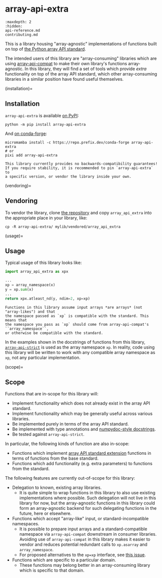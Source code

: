 # array-api-extra

```{toctree}
:maxdepth: 2
:hidden:
api-reference.md
contributing.md
```

This is a library housing "array-agnostic" implementations of functions built on
top of [the Python array API standard](https://data-apis.org/array-api/).

The intended users of this library are "array-consuming" libraries which are
using [array-api-compat](https://data-apis.org/array-api-compat/) to make their
own library's functions array-agnostic. In this library, they will find a set of
tools which provide _extra_ functionality on top of the array API standard,
which other array-consuming libraries in a similar position have found useful
themselves.

(installation)=

## Installation

`array-api-extra` is available
[on PyPI](https://pypi.org/project/array-api-extra/):

```shell
python -m pip install array-api-extra
```

And
[on conda-forge](https://prefix.dev/channels/conda-forge/packages/array-api-extra):

```shell
micromamba install -c https://repo.prefix.dev/conda-forge array-api-extra
# or
pixi add array-api-extra
```

```{warning}
This library currently provides no backwards-compatibility guarantees!
If you require stability, it is recommended to pin `array-api-extra` to
a specific version, or vendor the library inside your own.
```

(vendoring)=

## Vendoring

To vendor the library, clone
[the repository](https://github.com/data-apis/array-api-extra) and copy
`array_api_extra` into the appropriate place in your library, like:

```
cp -R array-api-extra/ mylib/vendored/array_api_extra
```

(usage)=

## Usage

Typical usage of this library looks like:

```python
import array_api_extra as xpx

...
xp = array_namespace(x)
y = xp.sum(x)
...
return xpx.atleast_nd(y, ndim=2, xp=xp)
```

```{note}
Functions in this library assume input arrays *are arrays* (not "array-likes") and that
the namespace passed as `xp` is compatible with the standard. This means that
the namespace you pass as `xp` should come from array-api-compat's ``array_namespace``,
or otherwise be compatible with the standard.
```

In the examples shown in the docstrings of functions from this library,
[`array-api-strict`](https://data-apis.org/array-api-strict/) is used as the
array namespace `xp`. In reality, code using this library will be written to
work with any compatible array namespace as `xp`, not any particular
implementation.

(scope)=

## Scope

Functions that are in-scope for this library will:

- Implement functionality which does not already exist in the array API
  standard.
- Implement functionality which may be generally useful across various
  libraries.
- Be implemented purely in terms of the array API standard.
- Be implemented with type annotations and
  [numpydoc-style docstrings](https://numpydoc.readthedocs.io/en/latest/format.html).
- Be tested against `array-api-strict`.

In particular, the following kinds of function are also in-scope:

- Functions which implement
  [array API standard extension](https://data-apis.org/array-api/2023.12/extensions/index.html)
  functions in terms of functions from the base standard.
- Functions which add functionality (e.g. extra parameters) to functions from
  the standard.

The following features are currently out-of-scope for this library:

- Delegation to known, existing array libraries.
  - It is quite simple to wrap functions in this library to also use existing
    implementations where possible. Such delegation will not live in this
    library for now, but the array-agnostic functions in this library could form
    an array-agnostic backend for such delegating functions in the future, here
    or elsewhere.
- Functions which accept "array-like" input, or standard-incompatible
  namespaces.
  - It is possible to prepare input arrays and a standard-compatible namespace
    via `array-api-compat` downstream in consumer libraries. Avoiding use of
    `array-api-compat` in this library makes it easier to vendor and reduces
    potential redundant calls to `xp.asarray` and `array_namespace`.
  - For proposed alternatives to the `xp=xp` interface, see
    [this issue](https://github.com/data-apis/array-api-extra/issues/6).
- Functions which are specific to a particular domain.
  - These functions may belong better in an array-consuming library which is
    specific to that domain.
